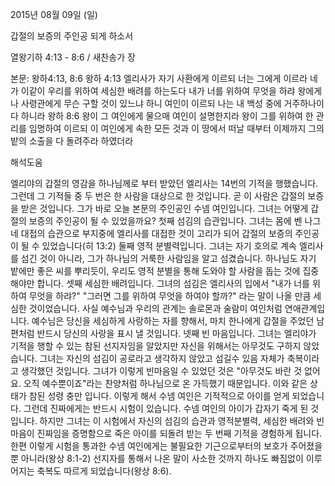 2015년 08월 09일 (일)

갑절의 보증의 주인공 되게 하소서



열왕기하 4:13 - 8:6 / 새찬송가  장


본문: 왕하4:13, 8:6
왕하 4:13 엘리사가 자기 사환에게 이르되 너는 그에게 이르라 네가 이같이 우리를 위하여 세심한 배려를 하는도다 내가 너를 위하여 무엇을 하랴 왕에게나 사령관에게 무슨 구할 것이 있느냐 하니 여인이 이르되 나는 내 백성 중에 거주하나이다 하니라
왕하 8:6 왕이 그 여인에게 물으매 여인이 설명한지라 왕이 그를 위하여 한 관리를 임명하여 이르되 이 여인에게 속한 모든 것과 이 땅에서 떠날 때부터 이제까지 그의 밭의 소출을 다 돌려주라 하였더라

해석도움





엘리야의 갑절의 영감을 하나님께로 부터 받았던 엘리사는 14번의 기적을 행했습니다. 
그런데 그 기적들 중 두 번은 한 사람을 대상으로 한 것입니다. 곧 이 사람은 갑절의 보증을 받은 것입니다. 그가 바로 오늘 본문의 주인공인 수넴 여인입니다. 
그녀는 어떻게 갑절의 보증의 주인공이 될 수 있었을까요? 
첫째 섬김의 습관입니다. 그녀는 몸에 벤 나그네 대접의 습관으로 부지중에 엘리사를 대접한 것이 고리가 되어 갑절의 보증의 주인공이 될 수 있었습니다(히 13:2) 
둘째 영적 분별력입니다. 그녀는 자기 호의로 계속 엘리사를 섬긴 것이 아니라, 그가 하나님의 거룩한 사람임을 알고 섬겼습니다. 하나님도 자기 밭에만 좋은 씨를 뿌리듯이, 우리도 영적 분별을 통해 도와야 할 사람을 돕는 것에 집중해야만 합니다. 
셋째 세심한 배려입니다. 그녀의 섬김은 엘리사의 입에서 "내가 너를 위하여 무엇을 하랴?" "그러면 그를 위하여 무엇을 하여야 할까?" 라는 말이 나올 만큼 세심한 것이었습니다. 
사실 예수님과 우리의 관계는 솔로몬과 술람미 여인처럼 연애관계입니다. 예수님은 당신을 세심하게 사랑하는 자를 향해서, 마치 한나에게 갑절을 주었던 남편처럼 반드시 당신의 사랑을 표시 낼 것입니다. 
넷째 빈 마음입니다. 그녀는 엘리야가 기적을 행할 수 있는 참된 선지자임을 알았지만 자신을 위해서는 아무것도 구하지 않았습니다. 그녀는 자신의 섬김이 공로라고 생각하지 않았고 섬길수 있음 자체가 축복이라고 생각했던 것입니다. 그녀가 이렇게 빈마음일 수 있었던 것은 "아무것도 바란 것 없어요. 오직 예수뿐이죠"라는 찬양처럼 하나님으로 온 가득했기 때문입니다. 이와 같은 상태가 참된 성령 충만 입니다. 
이렇게 해서 수넴 여인은 기적적으로 아이를 얻게 되었습니다. 
그런데 진짜에게는 반드시 시험이 있습니다. 수넴 여인의 아이가 갑자기 죽게 된 것입니다. 
하지만 그녀는 이 시험에서 자신의 섬김의 습관과 영적분별력, 세심한 배려와 빈 마음이 진짜임을 증명함으로 죽은 아이를 되돌려 받는 두 번째 기적을 경험하게 됩니다. 
한편 이렇게 시험을 통과한 수넴 여인에게는 불필요한 기근으로부터의 보호가 주어졌을 뿐 아니라(왕상 8:1-2) 선지자를 통해서 나온 말이 사소한 것까지 하나도 빠짐없이 이루어지는 축복도 따르게 되었습니다(왕상 8:6).